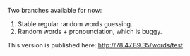 Two branches available for now:<br>
1. Stable regular random words guessing.<br>
2. Random words + pronounciation, which is buggy.

This version is published here:
http://78.47.89.35/words/test
